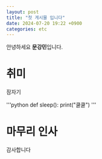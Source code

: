 ```yaml
---
layout: post
title: "첫 게시물 입니다"
date: 2024-07-20 19:22 +0900
categories: etc
---
```


안녕하세요 **문강민**입니다.

# 취미

잠자기

'''python
def sleep():
    print("쿨쿨")
'''

# 마무리 인사

감사합니다


